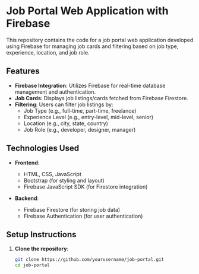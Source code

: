# Job Portal Web Application with Firebase

This repository contains the code for a job portal web application developed using Firebase for managing job cards and filtering based on job type, experience, location, and job role.

## Features

- **Firebase Integration**: Utilizes Firebase for real-time database management and authentication.
- **Job Cards**: Displays job listings/cards fetched from Firebase Firestore.
- **Filtering**: Users can filter job listings by:
  - Job Type (e.g., full-time, part-time, freelance)
  - Experience Level (e.g., entry-level, mid-level, senior)
  - Location (e.g., city, state, country)
  - Job Role (e.g., developer, designer, manager)

## Technologies Used

- **Frontend**:
  - HTML, CSS, JavaScript
  - Bootstrap (for styling and layout)
  - Firebase JavaScript SDK (for Firestore integration)

- **Backend**:
  - Firebase Firestore (for storing job data)
  - Firebase Authentication (for user authentication)

## Setup Instructions

1. **Clone the repository**:
   ```bash
   git clone https://github.com/yourusername/job-portal.git
   cd job-portal
